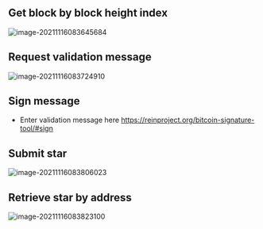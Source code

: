 ## Get block by block height index

![image-20211116083645684](C:\Users\litad\Documents\Udacity\project_1_v2_boilerplate\img\image-20211116083645684.png)



## Request validation message

![image-20211116083724910](C:\Users\litad\Documents\Udacity\project_1_v2_boilerplate\img\image-20211116083724910.png)



## Sign message 

- Enter validation message here https://reinproject.org/bitcoin-signature-tool/#sign

## Submit star

![image-20211116083806023](C:\Users\litad\Documents\Udacity\project_1_v2_boilerplate\img\image-20211116083806023.png)

## Retrieve star by address

![image-20211116083823100](C:\Users\litad\Documents\Udacity\project_1_v2_boilerplate\img\image-20211116083823100.png)